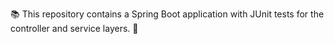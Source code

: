 📚 This repository contains a Spring Boot application with JUnit tests for the controller and service layers. 🚀
